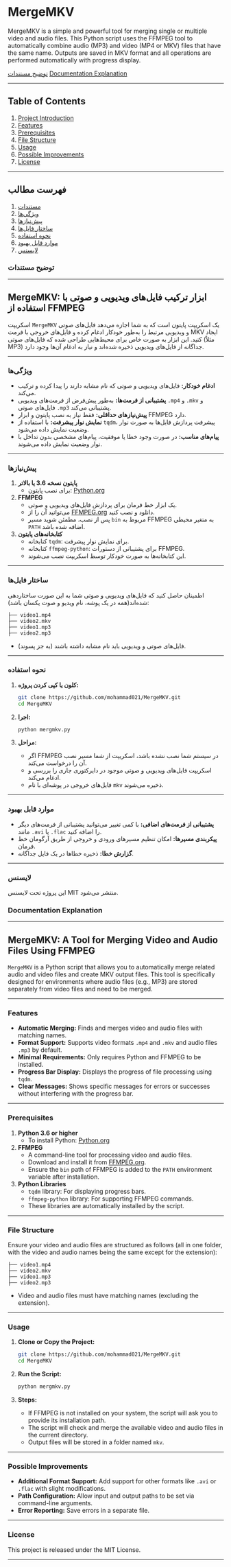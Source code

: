 # MergeMKV
MergeMKV is a simple and powerful tool for merging single or multiple video and audio files. This Python script uses the FFMPEG tool to automatically combine audio (MP3) and video (MP4 or MKV) files that have the same name. Outputs are saved in MKV format and all operations are performed automatically with progress display.

[توضیح مستندات](#توضیح-مستندات)
[Documentation Explanation](#Documentation-Explanation)

---
## Table of Contents
1. [Project Introduction](#project-introduction)
2. [Features](#features)
3. [Prerequisites](#prerequisites)
4. [File Structure](#file-structure)
5. [Usage](#usage)
6. [Possible Improvements](#possible-improvements)
7. [License](#license)

---
## فهرست مطالب
1. [مستندات](#توضیح-مستندات)
2. [ویژگی‌ها](#ویژگیها)
3. [پیش‌نیازها](#پیشنیازها)
4. [ساختار فایل‌ها](#ساختار-فایل‌ها)
5. [نحوه استفاده](#نحوه-استفاده)
6. [موارد قابل بهبود](#موارد-قابل-بهبود)
7. [لایسنس](#لایسنس)

### توضیح مستندات 

---

## **MergeMKV: ابزار ترکیب فایل‌های ویدیویی و صوتی با استفاده از FFMPEG**

اسکریپت `MergeMKV` یک اسکریپت پایتون است که به شما اجازه می‌دهد فایل‌های صوتی و ویدیویی مرتبط را به‌طور خودکار ادغام کرده و فایل‌های خروجی با فرمت MKV ایجاد کنید. این ابزار به صورت خاص برای محیط‌هایی طراحی شده که فایل‌های صوتی (مثلاً MP3) جداگانه از فایل‌های ویدیویی ذخیره شده‌اند و نیاز به ادغام آن‌ها وجود دارد.

---

### **ویژگی‌ها**

- **ادغام خودکار:** فایل‌های ویدیویی و صوتی که نام مشابه دارند را پیدا کرده و ترکیب می‌کند.
- **پشتیبانی از فرمت‌ها:** به‌طور پیش‌فرض از فرمت‌های ویدیویی `.mp4` و `.mkv` و فایل‌های صوتی `.mp3` پشتیبانی می‌کند.
- **پیش‌نیازهای حداقلی:** فقط نیاز به نصب پایتون و ابزار FFMPEG دارد.
- **نمایش نوار پیشرفت:** با استفاده از `tqdm`، پیشرفت پردازش فایل‌ها به صورت نوار وضعیت نمایش داده می‌شود.
- **پیام‌های مناسب:** در صورت وجود خطا یا موفقیت، پیام‌های مشخصی بدون تداخل با نوار وضعیت نمایش داده می‌شوند.

---

### **پیش‌نیازها**

1. **پایتون نسخه 3.6 یا بالاتر**
   - برای نصب پایتون: [Python.org](https://www.python.org)
2. **FFMPEG**
   - یک ابزار خط فرمان برای پردازش فایل‌های ویدیویی و صوتی.
   - می‌توانید آن را از [FFMPEG.org](https://ffmpeg.org/) دانلود و نصب کنید.
   - پس از نصب، مطمئن شوید مسیر `bin` مربوط به FFMPEG به متغیر محیطی `PATH` اضافه شده باشد.
3. **کتابخانه‌های پایتون**
   - کتابخانه `tqdm`: برای نمایش نوار پیشرفت.
   - کتابخانه `ffmpeg-python`: برای پشتیبانی از دستورات FFMPEG.
   - این کتابخانه‌ها به صورت خودکار توسط اسکریپت نصب می‌شوند.

---

### **ساختار فایل‌ها**

اطمینان حاصل کنید که فایل‌های ویدیویی و صوتی شما به این صورت ساختاردهی شده‌اند(همه در یک پوشه، نام ویدیو و صوت یکسان باشد):

```
├── video1.mp4
├── video2.mkv
├── video1.mp3
├── video2.mp3
```

- فایل‌های صوتی و ویدیویی باید نام مشابه داشته باشند (به جز پسوند).

---

### **نحوه استفاده**

1. **کلون یا کپی کردن پروژه:**

   ```bash
   git clone https://github.com/mohammad021/MergeMKV.git
   cd MergeMKV
   ```

2. **اجرا:**

   ```bash
   python mergmkv.py
   ```

3. **مراحل:**
   - اگر FFMPEG در سیستم شما نصب نشده باشد، اسکریپت از شما مسیر نصب آن را درخواست می‌کند.
   - اسکریپت فایل‌های ویدیویی و صوتی موجود در دایرکتوری جاری را بررسی و ادغام می‌کند.
   - فایل‌های خروجی در پوشه‌ای با نام `mkv` ذخیره می‌شوند.

---

### **موارد قابل بهبود**

- **پشتیبانی از فرمت‌های اضافی:** با کمی تغییر می‌توانید پشتیبانی از فرمت‌های دیگر مانند `.avi` یا `.flac` را اضافه کنید.
- **پیکربندی مسیرها:** امکان تنظیم مسیرهای ورودی و خروجی از طریق آرگومان خط فرمان.
- **گزارش خطا:** ذخیره خطاها در یک فایل جداگانه.

---

### **لایسنس**

این پروژه تحت لایسنس MIT منتشر می‌شود. 


### Documentation Explanation

---

## **MergeMKV: A Tool for Merging Video and Audio Files Using FFMPEG**

`MergeMKV` is a Python script that allows you to automatically merge related audio and video files and create MKV output files. This tool is specifically designed for environments where audio files (e.g., MP3) are stored separately from video files and need to be merged.

---

### **Features**

- **Automatic Merging:** Finds and merges video and audio files with matching names.
- **Format Support:** Supports video formats `.mp4` and `.mkv` and audio files `.mp3` by default.
- **Minimal Requirements:** Only requires Python and FFMPEG to be installed.
- **Progress Bar Display:** Displays the progress of file processing using `tqdm`.
- **Clear Messages:** Shows specific messages for errors or successes without interfering with the progress bar.

---

### **Prerequisites**

1. **Python 3.6 or higher**
   - To install Python: [Python.org](https://www.python.org)
2. **FFMPEG**
   - A command-line tool for processing video and audio files.
   - Download and install it from [FFMPEG.org](https://ffmpeg.org/).
   - Ensure the `bin` path of FFMPEG is added to the `PATH` environment variable after installation.
3. **Python Libraries**
   - `tqdm` library: For displaying progress bars.
   - `ffmpeg-python` library: For supporting FFMPEG commands.
   - These libraries are automatically installed by the script.

---

### **File Structure**

Ensure your video and audio files are structured as follows (all in one folder, with the video and audio names being the same except for the extension):

```
├── video1.mp4
├── video2.mkv
├── video1.mp3
├── video2.mp3
```

- Video and audio files must have matching names (excluding the extension).

---

### **Usage**

1. **Clone or Copy the Project:**

   ```bash
   git clone https://github.com/mohammad021/MergeMKV.git
   cd MergeMKV
   ```

2. **Run the Script:**

   ```bash
   python mergmkv.py
   ```

3. **Steps:**
   - If FFMPEG is not installed on your system, the script will ask you to provide its installation path.
   - The script will check and merge the available video and audio files in the current directory.
   - Output files will be stored in a folder named `mkv`.

---

### **Possible Improvements**

- **Additional Format Support:** Add support for other formats like `.avi` or `.flac` with slight modifications.
- **Path Configuration:** Allow input and output paths to be set via command-line arguments.
- **Error Reporting:** Save errors in a separate file.

---

### **License**

This project is released under the MIT License.

---

